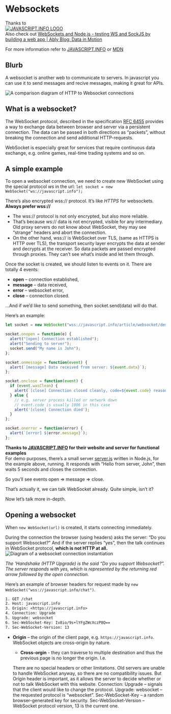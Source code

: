 # Websockets

Thanks to\
[![JAVASCRIPT.INFO LOGO](https://javascript.info/img/sitetoolbar__logo_en-white.svg)](https://javascript.info/)\
Also check out [WebSockets and Node.js - testing WS and SockJS by building a web app | Ably Blog: Data in Motion](https://ably.com/blog/web-app-websockets-nodejs)

For more information refer to [JAVASCRIPT.INFO](https://javascript.info/websocket) or [MDN](https://developer.mozilla.org/en-US/docs/Web/API/WebSocket)

## Blurb

A websocket is another web to communicate to servers. In javascript you can use it to send messages and recive messages, making it great for APIs.

![A comparison diagram of HTTP to Websocket connections](https://blog.scaleway.com/content/images/2021/02/websockets-bigger-4.png)

## What is a websocket?

The WebSocket protocol, described in the specification [RFC 6455](https://datatracker.ietf.org/doc/html/rfc6455) provides a way to exchange data between browser and server via a persistent connection. The data can be passed in both directions as “packets”, without breaking the connection and send additional HTTP-requests.

WebSocket is especially great for services that require continuous data exchange, e.g. online games, real-time trading systems and so on.

## A simple example

To open a websocket connection, we need to create new WebSocket using the special protocol _ws_ in the url: `let socket = new WebSocket("ws://javascript.info");`

There’s also encrypted wss:// protocol. It’s like _HTTPS_ for websockets.\
**Always prefer wss://**

- The wss:// protocol is not only encrypted, but also more reliable.
- That’s because ws:// data is not encrypted, visible for any intermediary. Old proxy servers do not know about WebSocket, they may see “strange” headers and abort the connection.
- On the other hand, wss:// is WebSocket over TLS, (same as HTTPS is HTTP over TLS), the transport security layer encrypts the data at sender and decrypts at the receiver. So data packets are passed encrypted through proxies. They can’t see what’s inside and let them through.

Once the socket is created, we should listen to events on it. There are totally 4 events:

- **open** – connection established,
- **message** – data received,
- **error** – websocket error,
- **close** – connection closed.
  
…And if we’d like to send something, then socket.send(data) will do that.

Here’s an example:

```javascript
let socket = new WebSocket("wss://javascript.info/article/websocket/demo/hello");

socket.onopen = function(e) {
  alert("[open] Connection established");
  alert("Sending to server");
  socket.send("My name is John");
};

socket.onmessage = function(event) {
  alert(`[message] Data received from server: ${event.data}`);
};

socket.onclose = function(event) {
  if (event.wasClean) {
    alert(`[close] Connection closed cleanly, code=${event.code} reason=${event.reason}`);
  } else {
    // e.g. server process killed or network down
    // event.code is usually 1006 in this case
    alert('[close] Connection died');
  }
};

socket.onerror = function(error) {
  alert(`[error] ${error.message}`);
};
```

**Thanks to [JAVASCRIPT.INFO](https://javascript.info/websocket) for their website and server for functional examples**\
For demo purposes, there’s a small server [server.js](https://javascript.info/article/websocket/demo/server.js) written in Node.js, for the example above, running. It responds with “Hello from server, John”, then waits 5 seconds and closes the connection.

So you’ll see events open ⇒ message ⇒ close.

That’s actually it, we can talk WebSocket already. Quite simple, isn’t it?

Now let’s talk more in-depth.

## Opening a websocket

When `new WebSocket(url)` is created, it starts connecting immediately.

During the connection the browser (using headers) asks the server: “Do you support Websocket?” And if the server replies “yes”, then the talk continues in WebSocket protocol, **which is not HTTP at all.**
![Diagram of a websocket connection instantiation](https://miro.medium.com/max/500/1*0w3tMXm7jr174bqOprcdOg.png)

_The 'Handshake (HTTP Upgrade) is the said “Do you support Websocket?”. The server responds with yes, which is represented by the returning red arrow followed by the open connection._

Here’s an example of browser headers for request made by `new WebSocket("wss://javascript.info/chat")`.

```txt
1. GET /chat
2. Host: javascript.info
3. Origin: <https://javascript.info>
4. Connection: Upgrade
5. Upgrade: websocket
6. Sec-WebSocket-Key: Iv8io/9s+lYFgZWcXczP8Q==
7. Sec-WebSocket-Version: 13
```

- **Origin** – the origin of the client page, e.g. `https://javascript.info`. WebSocket objects are cross-origin by nature.
  - **Cross-orgin** - they can traverse to multiple destination and thus the previous page is no longer the origin. I.e. 

  There are no special headers or other limitations. Old servers are unable to handle WebSocket anyway, so there are no compatibility issues. But Origin header is important, as it allows the server to decide whether or not to talk WebSocket with this website.
Connection: Upgrade – signals that the client would like to change the protocol.
Upgrade: websocket – the requested protocol is “websocket”.
Sec-WebSocket-Key – a random browser-generated key for security.
Sec-WebSocket-Version – WebSocket protocol version, 13 is the current one.
